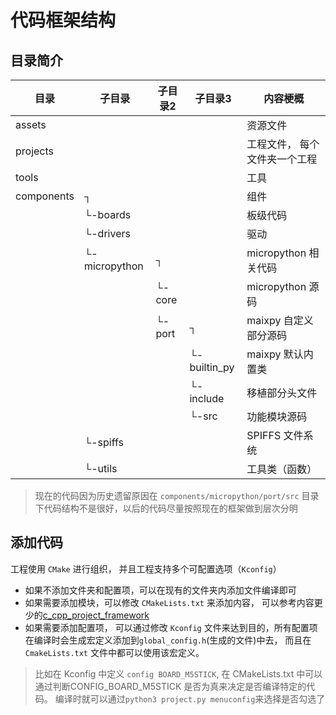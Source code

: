 代码框架结构
========



## 目录简介

| 目录 | 子目录 | 子目录2 | 子目录3 | 内容梗概 | 
| -- | -- | -- | -- | -- |
|  assets  |  |  | | 资源文件 |
|  projects  |  | | | 工程文件， 每个文件夹一个工程 | 
|  tools | | | | 工具 |
| components|┐ | | | 组件 |
|               | └-boards | | | 板级代码 |
|               | └-drivers | | | 驱动 |
|               | └-micropython |┐ | | micropython 相关代码 |
|               |                |└-core | | micropython 源码 |
|               |                |└-port|┐ | maixpy 自定义部分源码 |
|               |                |          |└-builtin_py | maixpy 默认内置类 |
|               |                |          |└-include | 移植部分头文件 |
|               |                |          |└-src | 功能模块源码 |
|               | └-spiffs | | | SPIFFS 文件系统 |
|               | └-utils | | | 工具类（函数） |


> 现在的代码因为历史遗留原因在 `components/micropython/port/src` 目录下代码结构不是很好，以后的代码尽量按照现在的框架做到层次分明


## 添加代码

工程使用 `CMake` 进行组织， 并且工程支持多个可配置选项（`Kconfig`）

* 如果不添加文件夹和配置项，可以在现有的文件夹内添加文件编译即可
* 如果需要添加模块，可以修改 `CMakeLists.txt` 来添加内容， 可以参考内容更少的[c_cpp_project_framework](https://github.com/Neutree/c_cpp_project_framework)
* 如果需要添加配置项， 可以通过修改 `Kconfig` 文件来达到目的，所有配置项在编译时会生成宏定义添加到`global_config.h`(生成的文件)中去， 而且在 `CmakeLists.txt` 文件中都可以使用该宏定义。
> 比如在 Kconfig 中定义 `config BOARD_M5STICK`, 在 CMakeLists.txt 中可以通过判断CONFIG_BOARD_M5STICK 是否为真来决定是否编译特定的代码。 编译时就可以通过`python3 project.py menuconfig`来选择是否勾选了


